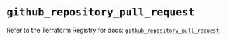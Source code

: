 # `github_repository_pull_request`

Refer to the Terraform Registry for docs: [`github_repository_pull_request`](https://registry.terraform.io/providers/integrations/github/6.6.0/docs/resources/repository_pull_request).
